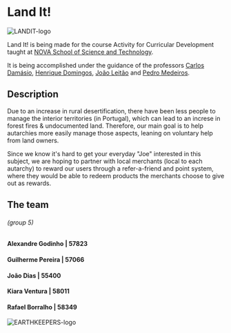 # Land It!

![LANDIT-logo](https://user-images.githubusercontent.com/57989060/168095812-918141e8-4b1e-4a69-95fd-6de7d330c3ed.png)

Land It! is being made for the course Activity for Curricular Development taught at [NOVA School of Science and Technology](https://www.fct.unl.pt/en).

It is being accomplished under the guidance of the professors [Carlos Damásio](https://www.di.fct.unl.pt/pessoas/docentes/carlos-augusto-isaac-pilo-viegas-damasio), [Henrique Domingos](https://www.di.fct.unl.pt/pessoas/docentes/henrique-joao-lopes-domingos), [João Leitão](https://www.di.fct.unl.pt/pessoas/docentes/joao-leitao) and [Pedro Medeiros](https://www.di.fct.unl.pt/pessoas/docentes/pedro-abilio-duarte-de-medeiros).

## Description

Due to an increase in rural desertification, there have been less people to manage the interior territories (in Portugal), which can lead to an increse in forest fires  & undocumented land. Therefore, our main goal is to help autarchies more easily manage those aspects, leaning on voluntary help from land owners.

Since we know it's hard to get your everyday "Joe" interested in this subject, we are hoping to partner with local merchants (local to each autarchy) to reward our users through a refer-a-friend and point system, where they would be able to redeem products the merchants choose to give out as rewards.

 ## The team
<h6>(group 5)</h6>
<h4>Alexandre Godinho | 57823</h4>
<h4>Guilherme Pereira | 57066</h4>
<h4>João Dias | 55400</h4>
<h4>Kiara Ventura | 58011</h4>
<h4>Rafael Borralho | 58349</h4>

![EARTHKEEPERS-logo](https://user-images.githubusercontent.com/57989060/168096189-e883b0e9-37da-4db1-9e26-a2bee71de8b7.png)


